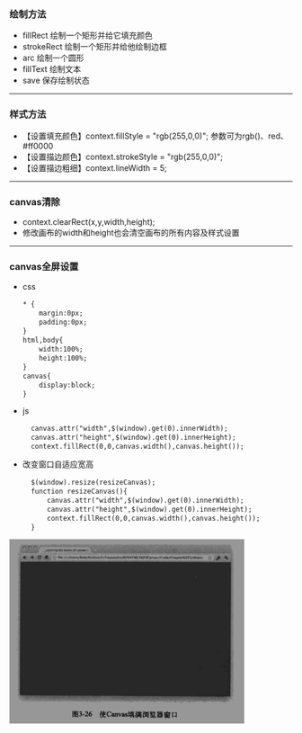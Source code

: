 ### 绘制方法
 * fillRect 绘制一个矩形并给它填充颜色
 * strokeRect 绘制一个矩形并给他绘制边框
 * arc 绘制一个圆形
 * fillText 绘制文本
 * save 保存绘制状态
---
### 样式方法
 * 【设置填充颜色】context.fillStyle = "rgb(255,0,0)"; 参数可为rgb()、red、#ff0000 
 * 【设置描边颜色】context.strokeStyle = "rgb(255,0,0)";
 * 【设置描边粗细】context.lineWidth = 5;
---
### canvas清除
* context.clearRect(x,y,width,height);
* 修改画布的width和height也会清空画布的所有内容及样式设置
---
### canvas全屏设置
* css
  ```
  * {
      margin:0px;
      padding:0px;
  }
  html,body{
      width:100%;
      height:100%;
  }
  canvas{
      display:block;
  }
  ```
* js
  ```
    canvas.attr("width",$(window).get(0).innerWidth);
    canvas.attr("height",$(window).get(0).innerHeight);
    context.fillRect(0,0,canvas.width(),canvas.height());
  ```
* 改变窗口自适应宽高
  ```
    $(window).resize(resizeCanvas);
    function resizeCanvas(){
        canvas.attr("width",$(window).get(0).innerWidth);
        canvas.attr("height",$(window).get(0).innerHeight);
        context.fillRect(0,0,canvas.width(),canvas.height());
    }
  ```
 ![](../image/fullWindow.png)